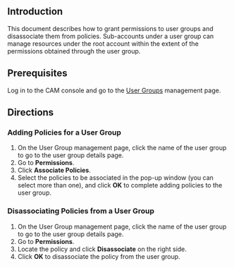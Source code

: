 ## Introduction
This document describes how to grant permissions to user groups and disassociate them from policies. Sub-accounts under a user group can manage resources under the root account within the extent of the permissions obtained through the user group.
## Prerequisites
Log in to the CAM console and go to the [User Groups](https://console.cloud.tencent.com/cam/groups) management page.
## Directions
### Adding Policies for a User Group
1. On the User Group management page, click the name of the user group to go to the user group details page.
2. Go to **Permissions**.
3. Click **Associate Policies**.
4. Select the policies to be associated in the pop-up window (you can select more than one), and click **OK** to complete adding policies to the user group.

### Disassociating Policies from a User Group
1. On the User Group management page, click the name of the user group to go to the user group details page.
2. Go to **Permissions**.
3. Locate the policy and click **Disassociate** on the right side.
3. Click **OK** to disassociate the policy from the user group.
